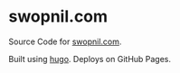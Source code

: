 # swopnil.com

Source Code for [swopnil.com](swopnil.com).

Built using [hugo](https://gohugo.io/). Deploys on GitHub Pages.
